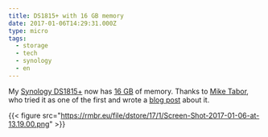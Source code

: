```yaml
---
title: DS1815+ with 16 GB memory
date: 2017-01-06T14:29:31.000Z
type: micro
tags:
  - storage
  - tech
  - synology
  - en
---
```


My [Synology DS1815+](https://www.synology.com/en-global/products/DS1815+) now has [16 GB](https://www.alternate.de/Crucial/SO-DIMM-16GB-DDR3-1600-Mac-Kit-Arbeitsspeicher/html/product/1080357) of memory. Thanks to [Mike Tabor](https://miketabor.com/about/), who tried it as one of the first and wrote a [blog post](https://miketabor.com/how-to-upgrade-synology-ds1815-16gb-ram/) about it.

{{< figure src="https://rmbr.eu/file/dstore/17/1/Screen-Shot-2017-01-06-at-13.19.00.png" >}}

